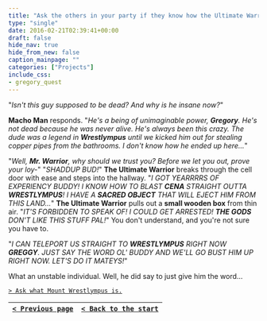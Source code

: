 ```yaml
---
title: "Ask the others in your party if they know how the Ultimate Warrior isn't dead and why he seems to have lost what little sanity he had left. Then ask the Ultimate Warrior to prove his loyalty before I let him out."
type: "single"
date: 2016-02-21T02:39:41+00:00
draft: false
hide_nav: true
hide_from_new: false
caption_mainpage: ""
categories: ["Projects"]
include_css:
- gregory_quest
---
```


"*Isn't this guy supposed to be dead? And why is he insane now?*"

**Macho Man** responds. "*He's a being of unimaginable power, **Gregory**. He's not dead because he was never alive. He's always been this crazy. The dude was a legend in **Wrestlympus** until we kicked him out for stealing copper pipes from the bathrooms. I don't know how he ended up here…*"

"*Well, **Mr. Warrior**, why should we trust you? Before we let you out, prove your loy-*" "*SHADDUP BUD!*" **The Ultimate Warrior** breaks through the cell door with ease and steps into the hallway. "*I GOT YEARRRRS OF EXPERIENCY BUDDY! I KNOW HOW TO BLAST **CENA** STRAIGHT OUTTA **WRESTLYMPUS**! I HAVE A **SACRED OBJECT** THAT WILL EJECT HIM FROM THIS LAND...*" **The Ultimate Warrior** pulls out a **small wooden box** from thin air. "*IT'S FORBIDDEN TO SPEAK OF! I COULD GET ARRESTED! **THE GODS** DON'T LIKE THIS STUFF PAL!*" You don't understand, and you're not sure you have to.

"*I CAN TELEPORT US STRAIGHT TO **WRESTLYMPUS** RIGHT NOW **GREGGY**. JUST SAY THE WORD OL' BUDDY AND WE'LL GO BUST HIM UP RIGHT NOW. LET'S DO IT MATEYS!*"

What an unstable individual. Well, he did say to just give him the word...

[``> Ask what Mount Wrestlympus is.``](../25)

|[``< Previous page``](../23)|[``< Back to the start``](../)|
|---|---|